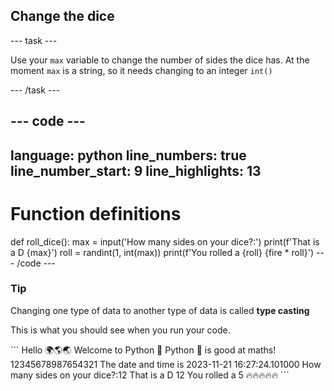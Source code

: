 <h2 class="c-project-heading--task">Change the dice</h2>

--- task ---

Use your `max` variable to change the number of sides the dice has. At the moment `max` is a string, so it needs changing to an integer `int()`

--- /task ---

--- code ---
---
language: python
line_numbers: true
line_number_start: 9
line_highlights: 13
---
# Function definitions        
def roll_dice():
    max = input('How many sides on your dice?:')
    print(f'That is a D {max}')
    roll = randint(1, int(max))
    print(f'You rolled a {roll} {fire * roll}')
--- /code ---

<div class="c-project-callout c-project-callout--tip">

### Tip

Changing one type of data to another type of data is called **type casting**

</div>

This is what you should see when you run your code.

<div class="c-project-output">
```
Hello 🌍🌎🌏
Welcome to Python 🐍
Python 🐍 is good at maths!
12345678987654321
The date and time is 2023-11-21 16:27:24.101000
How many sides on your dice?:12
That is a D 12
You rolled a 5 🔥🔥🔥🔥🔥
```
</div>
